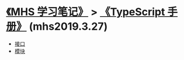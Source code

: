 # [《MHS 学习笔记》] > [《TypeScript 手册》] (mhs2019.3.27)

- [接口]
- [模块]


##
[《MHS 学习笔记》]: https://mhsnet.github.io/mhsstudynotes/ "《MHS 学习笔记》"
[《TypeScript 手册》]: https://mhsnet.github.io/mhsstudynotes/typescript/handbook/index.html "《TypeScript 手册》"

[接口]: https://mhsnet.github.io/mhsstudynotes/typescript/handbook/interfaces.html "接口"
[模块]: https://mhsnet.github.io/mhsstudynotes/typescript/handbook/modules.html "模块"